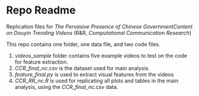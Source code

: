 # Repo Readme

Replication files for *The Pervasive Presence of Chinese GovernmentContent on Douyin Trending Videos* (R&R, *Computational Communication Research*)

This repo contains one folder, one data file, and two code files. 

1. *videos_sample* folder contains five example videos to test on the code for feature extraction.
2. *CCR_final_nc.csv* is the dataset used for main analysis.
3. *feature_final.py* is used to extract visual features from the videos
4. *CCR_RR_nc.R* is used for replicating all plots and tables in the main analysis, using the *CCR_final_nc.csv* data.

